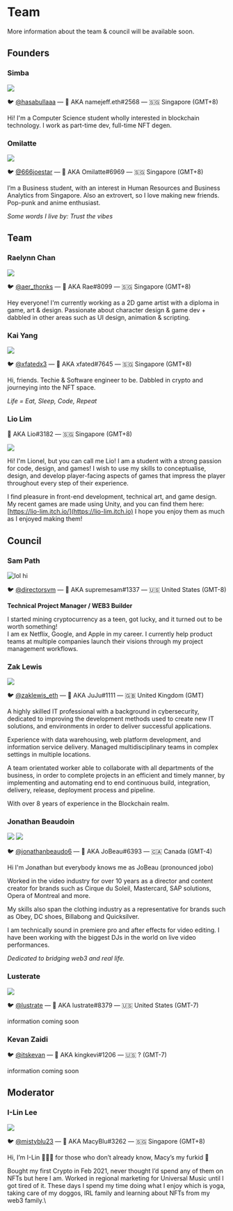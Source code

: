 # Team

More information about the team & council will be available soon.



## Founders <a href="#what-is-nft-worlds" id="what-is-nft-worlds"></a>

### Simba

![](<../.gitbook/assets/unnamed (6).png>)

🐦 [@hasabullaaa](https://twitter.com/hasabullaaa)  — :clap: AKA namejeff.eth#2568 — 🇸🇬 Singapore (GMT+8)

Hi! I'm a Computer Science student wholly interested in blockchain technology. I work as part-time dev, full-time NFT degen.

### Omilatte

![](../.gitbook/assets/unnamed.png)

🐦 [@666joestar](https://twitter.com/666joestar)  — :clap: AKA Omilatte#6969 — 🇸🇬 Singapore (GMT+8)

I’m a Business student, with an interest in Human Resources and Business Analytics from Singapore. Also an extrovert, so I love making new friends. Pop-punk and anime enthusiast.&#x20;

_Some words I live by: Trust the vibes_&#x20;

## Team <a href="#what-is-nft-worlds" id="what-is-nft-worlds"></a>

### **Raelynn Chan**

![](<../.gitbook/assets/unnamed (5).png>)

🐦 [@aer\_thonks](https://twitter.com/aer\_thonks)  — :clap: AKA Rae#8099 — 🇸🇬 Singapore (GMT+8)

Hey everyone! I'm currently working as a 2D game artist with a diploma in game, art & design. Passionate about character design & game dev + dabbled in other areas such as UI design, animation & scripting.&#x20;

### Kai Yang

![](../.gitbook/assets/unnamed5.png)

🐦 [@xfatedx3](https://twitter.com/xfatedx3)  — :clap: AKA xfated#7645 — 🇸🇬 Singapore (GMT+8)

Hi, friends. Techie & Software engineer to be. Dabbled in crypto and journeying into the NFT space.

_Life = Eat, Sleep, Code, Repeat_

### Lio Lim

:clap: AKA Lio#3182 — 🇸🇬 Singapore (GMT+8)

![](../.gitbook/assets/liger.png)

Hi! I'm Lionel, but you can call me Lio! I am a student with a strong passion for code, design, and games! I wish to use my skills to conceptualise, design, and develop player-facing aspects of games that impress the player throughout every step of their experience.&#x20;

I find pleasure in front-end development, technical art, and game design. My recent games are made using Unity, and you can find them here: [https://lio-lim.itch.io/](https://lio-lim.itch.io) I hope you enjoy them as much as I enjoyed making them!

## Council <a href="#what-is-nft-worlds" id="what-is-nft-worlds"></a>

### Sam **Path**

![lol hi ](<../.gitbook/assets/unnamed (41).png>)

🐦 [@directorsvm](https://twitter.com/DIRECTORSVM)  — :clap: AKA supremesam#1337 — 🇺🇸 United States (GMT-8)

**Technical Project Manager / WEB3 Builder**&#x20;

I started mining cryptocurrency as a teen, got lucky, and it turned out to be worth something!\
I am ex Netflix, Google, and Apple in my career. I currently help product teams at multiple companies launch their visions through my project management workflows.&#x20;

### Zak Lewis

![](../.gitbook/assets/unnamed.gif)

🐦 [@zaklewis\_eth](https://twitter.com/zaklewis\_eth)  — :clap: AKA JuJu#1111 — 🇬🇧 United Kingdom (GMT)

A highly skilled IT professional with a background in cybersecurity, dedicated to improving the development methods used to create new IT solutions, and environments in order to deliver successful applications.

Experience with data warehousing, web platform development, and information service delivery. Managed multidisciplinary teams in complex settings in multiple locations.

A team orientated worker able to collaborate with all departments of the business, in order to complete projects in an efficient and timely manner, by implementing and automating end to end continuous build, integration, delivery, release, deployment process and pipeline.

With over 8 years of experience in the Blockchain realm.

### Jonathan Beaudoin

![](<../.gitbook/assets/unnamed (3).png>) ![](../.gitbook/assets/mugshot.jpg)

🐦 [@jonathanbeaudo6](https://twitter.com/JonathanBeaudo6)  — :clap: AKA JoBeau#6393 — 🇨🇦 Canada (GMT-4)

Hi I'm Jonathan but everybody knows me as JoBeau (pronounced jobo)&#x20;

Worked in the video industry for over 10 years as a director and content creator for brands such as Cirque du Soleil, Mastercard, SAP solutions, Opera of Montreal and more.&#x20;

My skills also span the clothing industry as a representative for brands such as Obey, DC shoes, Billabong and Quicksilver.

I am technically sound in premiere pro and after effects for video editing. I have been working with the biggest DJs in the world on live video performances.&#x20;

_Dedicated to bridging web3 and real life._

### Lusterate

![](<../.gitbook/assets/unnamed (1).png>)

🐦 [@lustrate](https://twitter.com/lustrate)  — :clap: AKA lustrate#8379 — 🇺🇸 United States (GMT-7)

information coming soon

### Kevan Zaidi

🐦 [@itskevan](https://twitter.com/itsKevan)  — :clap: AKA kingkevi#1206 — 🇺🇸 ? (GMT-7)

information coming soon

## Moderator <a href="#what-is-nft-worlds" id="what-is-nft-worlds"></a>

### I-Lin Lee

![](<../.gitbook/assets/unnamed (7).png>)

🐦 [@mistyblu23](https://twitter.com/mistyblu23)  — :clap: AKA MacyBlu#3262 — 🇸🇬 Singapore (GMT+8)

Hi, I’m I-Lin 🙆🏻‍♀️ for those who don’t already know, Macy’s my furkid 🐶&#x20;

Bought my first Crypto in Feb 2021, never thought I’d spend any of them on NFTs but here I am. Worked in regional marketing for Universal Music until I got tired of it. These days I spend my time doing what I enjoy which is yoga, taking care of my doggos, IRL family and learning about NFTs from my web3 family.\
